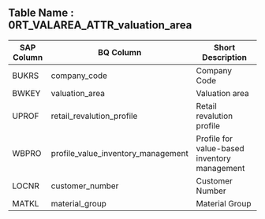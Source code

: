 

## Table Name : 0RT_VALAREA_ATTR_valuation_area

| SAP Column | BQ Column | Short Description |
|---|---|---|
| BUKRS | company_code | Company Code |
| BWKEY | valuation_area | Valuation area |
| UPROF | retail_revalution_profile | Retail revalution profile |
| WBPRO | profile_value_inventory_management | Profile for value-based inventory management |
| LOCNR | customer_number | Customer Number |
| MATKL | material_group | Material Group |